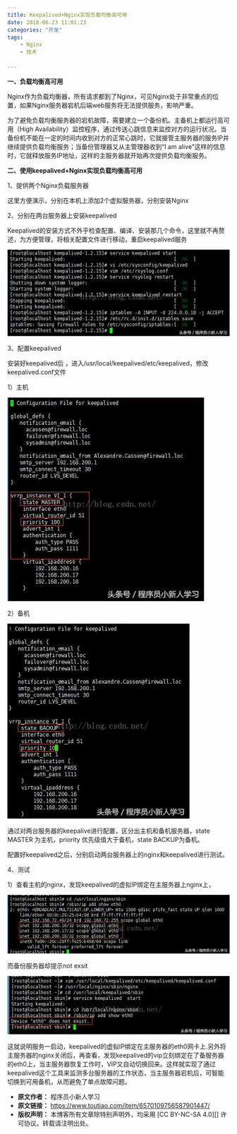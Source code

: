 ```yaml
---
title: Keepalived+Nginx实现负载均衡高可用
date: 2018-06-23 11:01:23
categories: "开发"
tags:
	- Nginx
	- 技术

---
```


**一、负载均衡高可用**

Nginx作为负载均衡器，所有请求都到了Nginx，可见Nginx处于非常重点的位置，如果Nginx服务器宕机后端web服务将无法提供服务，影响严重。

为了避免负载均衡服务器的宕机故障，需要建立一个备份机。主备机上都运行高可用（High Availability）监控程序，通过传送心跳信息来监控对方的运行状况。当备份机不能在一定的时间内收到对方的正常心跳时，它就接管主服务器的服务IP并继续提供负载均衡服务；当备份管理器又从主管理器收到“I am alive”这样的信息时，它就释放服务IP地址，这样的主服务器就开始再次提供负载均衡服务。

**二、使用keepalived+Nginx实现负载均衡高可用**

1、提供两个Nginx负载服务器

这里方便演示，分别在本机上添加2个虚拟服务器，分别安装Nginx

2、分别在两台服务器上安装keepalived

Keepalived的安装方式不外乎检查配置、编译、安装那几个命令，这里就不再赘述，为方便管理，将相关配置文件进行移动，重启keepalived服务

![Keepalived+Nginx实现负载均衡高可用][Keepalived_Nginx]

3、配置keepalived

安装好keepalived后 ，进入/usr/local/keepalived/etc/keepalived，修改keepalived.conf文件

1）主机

![Keepalived+Nginx实现负载均衡高可用][Keepalived_Nginx 1]

2）备机

![Keepalived+Nginx实现负载均衡高可用][Keepalived_Nginx 2]

通过对两台服务器的keepalive进行配置，区分出主机和备机服务器，state MASTER 为主机，priority 优先级值大于备机，state BACKUP为备机。

配置好keepalived之后，分别启动两台服务器上的nginx和keepalived进行测试。

4、测试

1）查看主机的nginx，发现keepalived的虚拟IP绑定在主服务器上nginx上，

![Keepalived+Nginx实现负载均衡高可用][Keepalived_Nginx 3]

而备份服务器却提示not exsit

![Keepalived+Nginx实现负载均衡高可用][Keepalived_Nginx 4]

这就说明服务一启动，keepalived的虚拟IP绑定在主服务器的eth0网卡上.另外将主服务器的nginx关闭后，再查看，发现keepalived的vip立刻绑定在了备服务器的eth0上，当主服务器恢复工作时，VIP又自动切换回来。这样就实现了通过keepalived这个工具来监测多台服务器的工作状态，当主服务器宕机后，可智能切换到可用备机，从而避免了单点故障问题。


[Keepalived_Nginx]: static/resources/crawler/YAIN-AYZV-BQV3.jpg
[Keepalived_Nginx 1]: static/resources/crawler/2UEB-FQYR-QVQA.jpg
[Keepalived_Nginx 2]: static/resources/crawler/ZJNZ-I2N6-NQIQ.jpg
[Keepalived_Nginx 3]: static/resources/crawler/YZNZ-BFZN-EJUU.jpg
[Keepalived_Nginx 4]: static/resources/crawler/6VJB-AIF2-2EUB.jpg
 *  **原文作者：** 程序员小新人学习
 *  **原文链接：** https://www.toutiao.com/item/6570109756587901447/
 *  **版权声明：** 本博客所有文章除特别声明外，均采用 [CC BY-NC-SA 4.0][] 许可协议。转载请注明出处。
